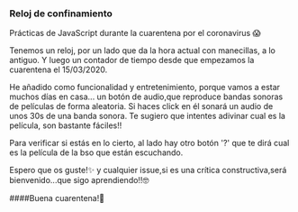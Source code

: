 ### Reloj de confinamiento

Prácticas de JavaScript durante la cuarentena por el coronavirus 😱

Tenemos un reloj, por un lado que da la hora actual con manecillas, a lo antiguo.
Y luego un contador de tiempo desde que empezamos la cuarentena el 15/03/2020.

He añadido como funcionalidad y entretenimiento, porque vamos a estar muchos días en casa...
un botón de audio,que reproduce bandas sonoras de películas de forma aleatoria.
Si haces click en él sonará un audio de unos 30s de una banda sonora.
Te sugiero que intentes adivinar cual es la película, son bastante fáciles!! 

Para verificar si estás en lo cierto, al lado hay otro botón '?' que te dirá cual es la película de la bso que están escuchando.

Espero que os guste!✨ y cualquier issue,si es una crítica constructiva,será bienvenido...que sigo aprendiendo!!🤓

####Buena cuarentena!🌟
